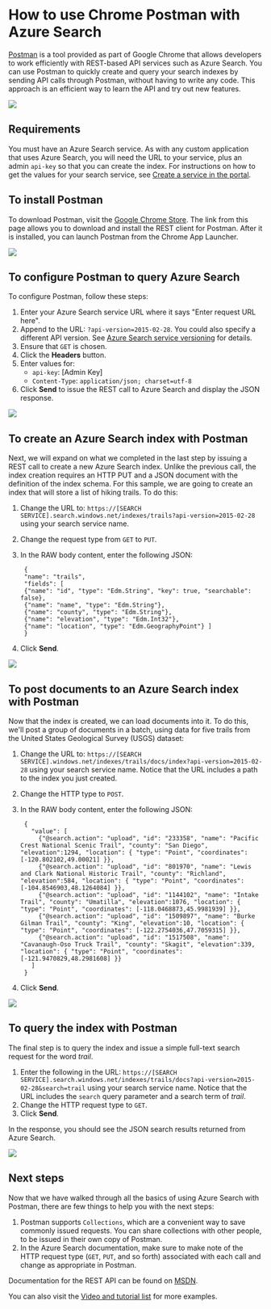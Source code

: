<properties
	pageTitle="Use Chrome Postman with Azure Search | Microsoft Azure"
	description="Use Chrome Postman with Azure Search. Install and configure Postman. Create an Azure Search index. Post documents to and query the index with Postman."
	services="search"
	documentationCenter=""
	authors="HeidiSteen"
	manager="mblythe"
	editor=""
    tags="azure-portal"/>

<tags
	ms.service="search"
	ms.devlang="rest-api"
	ms.workload="search"
	ms.topic="get-started-article"
	ms.tgt_pltfrm="na"
	ms.date="08/25/2015"
	ms.author="heidist"/>

# How to use Chrome Postman with Azure Search #

[Postman](https://chrome.google.com/webstore/detail/postman-rest-client/fdmmgilgnpjigdojojpjoooidkmcomcm "Chrome Postman") is a tool provided as part of Google Chrome that allows developers to work efficiently with REST-based API services such as Azure Search. You can use Postman to quickly create and query your search indexes by sending API calls through Postman, without having to write any code. This approach is an efficient way to learn the API and try out new features.

![][1]

## Requirements ##

You must have an Azure Search service. As with any custom application that uses Azure Search, you will need the URL to your service, plus an admin `api-key` so that you can create the index. For instructions on how to get the values for your search service, see [Create a service in the portal](search-create-service-portal.md).

## To install Postman ##
To download Postman, visit the [Google Chrome Store](https://chrome.google.com/webstore/detail/postman-rest-client/fdmmgilgnpjigdojojpjoooidkmcomcm). The link from this page allows you to download and install the REST client for Postman. After it is installed, you can launch Postman from the Chrome App Launcher.

![][2]

## To configure Postman to query Azure Search ##
To configure Postman, follow these steps:

1. Enter your Azure Search service URL where it says "Enter request URL here".  
2. Append to the URL: `?api-version=2015-02-28`. You could also specify a different API version. See [Azure Search service versioning](https://msdn.microsoft.com/library/azure/dn864560.aspx) for details.
3. Ensure that `GET` is chosen.
4. Click the **Headers** button.
5. Enter values for:
	- `api-key`:  [Admin Key]
	- `Content-Type`: `application/json; charset=utf-8`
6. Click **Send** to issue the REST call to Azure Search and display the JSON response.

![][3]

## To create an Azure Search index with Postman ##

Next, we will expand on what we completed in the last step by issuing a REST call to create a new Azure Search index. Unlike the previous call, the index creation requires an HTTP PUT and a JSON document with the definition of the index schema. For this sample, we are going to create an index that will store a list of hiking trails. To do this:

1. Change the URL to: `https://[SEARCH SERVICE].search.windows.net/indexes/trails?api-version=2015-02-28` using your search service name.
2. Change the request type from `GET` to `PUT`.
3. In the RAW body content, enter the following JSON:

	    {
	    "name": "trails",
	    "fields": [
	    {"name": "id", "type": "Edm.String", "key": true, "searchable": false},
	    {"name": "name", "type": "Edm.String"},
	    {"name": "county", "type": "Edm.String"},
	    {"name": "elevation", "type": "Edm.Int32"},
	    {"name": "location", "type": "Edm.GeographyPoint"} ]
	    }

4. Click **Send**.

![][4]

## To post documents to an Azure Search index with Postman ##
Now that the index is created, we can load documents into it. To do this, we'll post a group of documents in a batch, using data for five trails from the United States Geological Survey (USGS) dataset:

1. Change the URL to: `https://[SEARCH SERVICE].windows.net/indexes/trails/docs/index?api-version=2015-02-28` using your search service name. Notice that the URL includes a path to the index you just created.
2. Change the HTTP type to `POST`.
3. In the RAW body content, enter the following JSON:

	    {
	      "value": [
		    {"@search.action": "upload", "id": "233358", "name": "Pacific Crest National Scenic Trail", "county": "San Diego", "elevation":1294, "location": { "type": "Point", "coordinates": [-120.802102,49.00021] }},
		    {"@search.action": "upload", "id": "801970", "name": "Lewis and Clark National Historic Trail", "county": "Richland", "elevation":584, "location": { "type": "Point", "coordinates": [-104.8546903,48.1264084] }},
		    {"@search.action": "upload", "id": "1144102", "name": "Intake Trail", "county": "Umatilla", "elevation":1076, "location": { "type": "Point", "coordinates": [-118.0468873,45.9981939] }},
		    {"@search.action": "upload", "id": "1509897", "name": "Burke Gilman Trail", "county": "King", "elevation":10, "location": { "type": "Point", "coordinates": [-122.2754036,47.7059315] }},
		    {"@search.action": "upload", "id": "1517508", "name": "Cavanaugh-Oso Truck Trail", "county": "Skagit", "elevation":339, "location": { "type": "Point", "coordinates": [-121.9470829,48.2981608] }}
	      ]
	    }

4. Click **Send**.

![][5]

## To query the index with Postman ##
The final step is to query the index and issue a simple full-text search request for the word *trail*.

1. Enter the following in the URL: `https://[SEARCH SERVICE].search.windows.net/indexes/trails/docs?api-version=2015-02-28&search=trail` using your search service name. Notice that the URL includes the `search` query parameter and a search term of *trail*.
2. Change the HTTP request type to `GET`.
3. Click **Send**.

In the response, you should see the JSON search results returned from Azure Search.

![][6]

## Next steps ##
Now that we have walked through all the basics of using Azure Search with Postman, there are few things to help you with the next steps:

1. Postman supports `Collections`, which are a convenient way to save commonly issued requests. You can share collections with other people, to be issued in their own copy of Postman.
2. In the Azure Search documentation, make sure to make note of the HTTP request type (`GET`, `PUT`, and so forth) associated with each call and change as appropriate in Postman.

Documentation for the REST API can be found on [MSDN](https://msdn.microsoft.com/library/azure/dn798935.aspx).

You can also visit the [Video and tutorial list](search-video-demo-tutorial-list.md) for more examples.

<!-- Image References -->
[1]: ./media/search-chrome-postman/full_postman_client.png
[2]: ./media/search-chrome-postman/postman.png
[3]: ./media/search-chrome-postman/configure.png
[4]: ./media/search-chrome-postman/create_index.png
[5]: ./media/search-chrome-postman/upload_documents.png
[6]: ./media/search-chrome-postman/query.png
